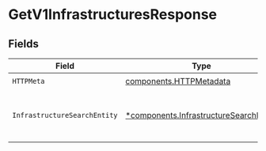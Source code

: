 # GetV1InfrastructuresResponse


## Fields

| Field                                                                                           | Type                                                                                            | Required                                                                                        | Description                                                                                     |
| ----------------------------------------------------------------------------------------------- | ----------------------------------------------------------------------------------------------- | ----------------------------------------------------------------------------------------------- | ----------------------------------------------------------------------------------------------- |
| `HTTPMeta`                                                                                      | [components.HTTPMetadata](../../models/components/httpmetadata.md)                              | :heavy_check_mark:                                                                              | N/A                                                                                             |
| `InfrastructureSearchEntity`                                                                    | [*components.InfrastructureSearchEntity](../../models/components/infrastructuresearchentity.md) | :heavy_minus_sign:                                                                              | Lists functionality, service and environment objects                                            |